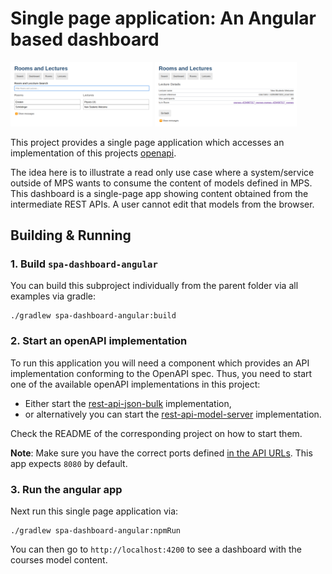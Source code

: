 # Single page application: An Angular based dashboard

[<img src="doc/spa-sample-1.png" width=45% >](doc/spa-sample-1.png)
[<img src="doc/spa-sample-2.png" width=45% >](doc/spa-sample-2.png)

This project provides a single page application which accesses an implementation of this projects [openapi](../openapi/openapi.yaml).

The idea here is to illustrate a read only use case where a system/service outside of MPS wants to consume the content of models defined in MPS.
This dashboard is a single-page app showing content obtained from the intermediate REST APIs.
A user cannot edit that models from the browser. 


## Building & Running

### 1. Build `spa-dashboard-angular`

You can build this subproject individually from the parent folder via  all examples via gradle:
```
./gradlew spa-dashboard-angular:build
```

### 2. Start an openAPI implementation

To run this application you will need a component which provides an API implementation conforming to the OpenAPI spec.
Thus, you need to start one of the available openAPI implementations in this project:

- Either start the [rest-api-json-bulk](../rest-api-json-bulk) implementation,
- or alternatively you can start the [rest-api-model-server](../rest-api-model-server) implementation.

Check the README of the corresponding project on how to start them.

**Note**: Make sure you have the correct ports defined [in the API URLs](src/app/Container.ts). This app expects `8080` by default.

### 3. Run the angular app

Next run this single page application via:

```
./gradlew spa-dashboard-angular:npmRun
```

You can then go to `http://localhost:4200` to see a dashboard with the courses model content.